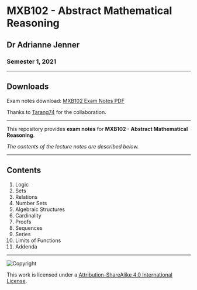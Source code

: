 # MXB102 - Abstract Mathematical Reasoning

## Dr Adrianne Jenner

### Semester 1, 2021

---

## Downloads

Exam notes download: [MXB102 Exam Notes PDF](MXB102%20Exam%20Notes.pdf)

Thanks to [Tarang74](https://github.com/Tarang74) for the collaboration.

---

This repository provides **exam notes** for **MXB102 - Abstract Mathematical Reasoning**.

*The contents of the lecture notes are described below.*

---

## Contents

1. Logic
2. Sets
3. Relations
4. Number Sets
5. Algebraic Structures
6. Cardinality
7. Proofs
8. Sequences
9. Series
10. Limits of Functions
11. Addenda

---

![Copyright](https://licensebuttons.net/l/by/4.0/88x31.png)

This work is licensed under a [Attribution-ShareAlike 4.0 International License](http://creativecommons.org/licenses/by/4.0/).

